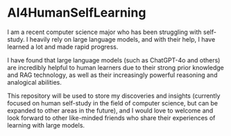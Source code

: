 # AI4HumanSelfLearning

I am a recent computer science major who has been struggling with self-study. I heavily rely on large language models, and with their help, I have learned a lot and made rapid progress.

I have found that large language models (such as ChatGPT-4o and others) are incredibly helpful to human learners due to their strong prior knowledge and RAG technology, as well as their increasingly powerful reasoning and analogical abilities.

This repository will be used to store my discoveries and insights (currently focused on human self-study in the field of computer science, but can be expanded to other areas in the future), and I would love to welcome and look forward to other like-minded friends who share their experiences of learning with large models.
